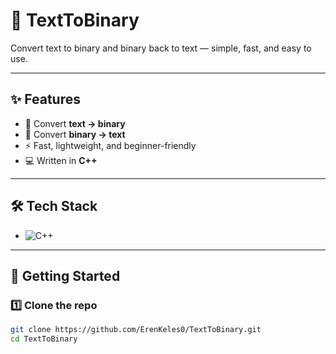 # 🔡 TextToBinary  

Convert text to binary and binary back to text — simple, fast, and easy to use.  

---

## ✨ Features
- 📝 Convert **text → binary**
- 🔄 Convert **binary → text**
- ⚡ Fast, lightweight, and beginner-friendly
- 💻 Written in **C++**

---

## 🛠️ Tech Stack
- ![C++](https://img.shields.io/badge/C++-00599C?style=for-the-badge&logo=cplusplus&logoColor=white)

---

## 🚀 Getting Started

### 1️⃣ Clone the repo
```bash
git clone https://github.com/ErenKeles0/TextToBinary.git
cd TextToBinary
